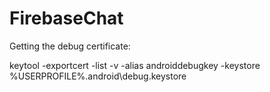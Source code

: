 # FirebaseChat

Getting the debug certificate:

keytool -exportcert -list -v -alias androiddebugkey -keystore %USERPROFILE%\.android\debug.keystore